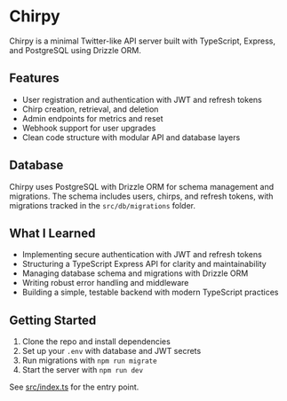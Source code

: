 # Chirpy

Chirpy is a minimal Twitter-like API server built with TypeScript, Express, and PostgreSQL using Drizzle ORM.

## Features

- User registration and authentication with JWT and refresh tokens
- Chirp creation, retrieval, and deletion
- Admin endpoints for metrics and reset
- Webhook support for user upgrades
- Clean code structure with modular API and database layers

## Database

Chirpy uses PostgreSQL with Drizzle ORM for schema management and migrations. The schema includes users, chirps, and refresh tokens, with migrations tracked in the `src/db/migrations` folder.

## What I Learned

- Implementing secure authentication with JWT and refresh tokens
- Structuring a TypeScript Express API for clarity and maintainability
- Managing database schema and migrations with Drizzle ORM
- Writing robust error handling and middleware
- Building a simple, testable backend with modern TypeScript practices

## Getting Started

1. Clone the repo and install dependencies
2. Set up your `.env` with database and JWT secrets
3. Run migrations with `npm run migrate`
4. Start the server with `npm run dev`

See [src/index.ts](src/index.ts) for the entry point.
